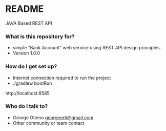 # README #

JAVA Based REST API 

### What is this repository for? ###

* simple “Bank Account” web service using REST API design principles.
* Version 1.0.0

### How do I get set up? ###

* Internet connection required to run the project 
* ./gradlew bootRun

http://localhost:8585 

### Who do I talk to? ###

* George Otieno <georgeorti@gmail.com>
* Other community or team contact